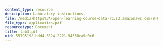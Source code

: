 ```yaml
---
content_type: resource
description: Laboratory instructions.
file: /media/https%3A/open-learning-course-data-rc.s3.amazonaws.com/8-022-physics-ii-electricity-and-magnetism-fall-2004/55795198bdd43824222394558ea9a0c6_lab3.pdf
file_type: application/pdf
resourcetype: Document
title: lab3.pdf
uid: 55795198-bdd4-3824-2223-94558ea9a0c6
---
```

